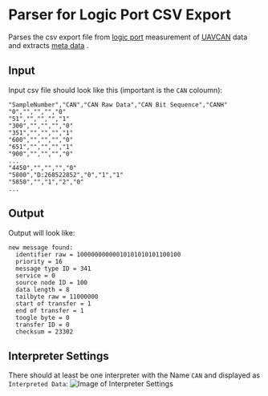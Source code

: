 # Parser for Logic Port CSV Export
Parses the csv export file from [logic port](http://www.pctestinstruments.com/index.htm) measurement of [UAVCAN](http://uavcan.org/) data and extracts [meta data](http://uavcan.org/Specification/4._CAN_bus_transport_layer/) .

## Input
Input csv file should look like this (important is the `CAN` coloumn):
```
"SampleNumber","CAN","CAN Raw Data","CAN Bit Sequence","CANH"
"0","","","","0"
"51","","","","1"
"300","","","","0"
"351","","","","1"
"600","","","","0"
"651","","","","1"
"900","","","","0"
...
"4450","","","","0"
"5800","D:268522852","0","1","1"
"5850","","1","2","0"
...
```

## Output
Output will look like:
```
new message found:
  identifier raw = 10000000000010101010101100100
  priority = 16
  message type ID = 341
  service = 0
  source node ID = 100
  data length = 8
  tailbyte raw = 11000000
  start of transfer = 1
  end of transfer = 1
  toogle byte = 0
  transfer ID = 0
  checksum = 23302
  ```
## Interpreter Settings
There should at least be one interpreter with the Name `CAN` and displayed as `Interpreted Data`:
![Image of Interpreter Settings](https://raw.githubusercontent.com/tum-phoenix/drive_helper_uavcan_from_logic_port/master/can_interpeter.png)
